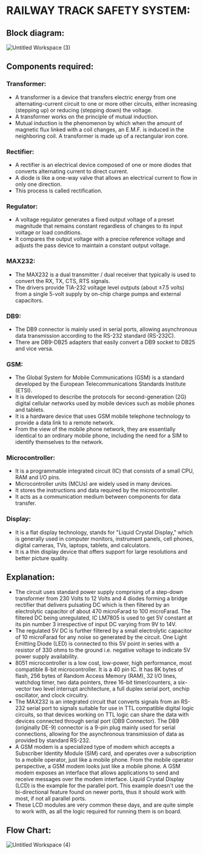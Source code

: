 # RAILWAY TRACK SAFETY SYSTEM:

## Block diagram:

![Untitled Workspace (3)](https://user-images.githubusercontent.com/98894505/154846598-d0582258-fc95-4795-95e6-a06deb8bcbb0.jpg)

## Components required:

### Transformer:
* A transformer is a device that transfers electric energy from one alternating-current circuit to one or more other circuits, either increasing (stepping up) or reducing (stepping down) the voltage.
* A transformer works on the principle of mutual induction. 
* Mutual induction is the phenomenon by which when the amount of magnetic flux linked with a coil changes, an E.M.F. is induced in the neighboring coil. A transformer is made up of a rectangular iron core.

### Rectifier:
* A rectifier is an electrical device composed of one or more diodes that converts alternating current to direct current.
*  A diode is like a one-way valve that allows an electrical current to flow in only one direction. 
*  This process is called rectification.

### Regulator:
* A voltage regulator generates a fixed output voltage of a preset magnitude that remains constant regardless of changes to its input voltage or load conditions.
* It compares the output voltage with a precise reference voltage and adjusts the pass device to maintain a constant output voltage.

### MAX232:
* The MAX232 is a dual transmitter / dual receiver that typically is used to convert the RX, TX, CTS, RTS signals. 
* The drivers provide TIA-232 voltage level outputs (about ±7.5 volts) from a single 5-volt supply by on-chip charge pumps and external capacitors.

### DB9:
* The DB9 connector is mainly used in serial ports, allowing asynchronous data transmission according to the RS-232 standard (RS-232C). 
* There are DB9-DB25 adapters that easily convert a DB9 socket to DB25 and vice versa.

### GSM:
* The Global System for Mobile Communications (GSM) is a standard developed by the European Telecommunications Standards Institute (ETSI).
* It is developed to describe the protocols for second-generation (2G) digital cellular networks used by mobile devices such as mobile phones and tablets.
* It is a hardware device that uses GSM mobile telephone technology to provide a data link to a remote network. 
* From the view of the mobile phone network, they are essentially identical to an ordinary mobile phone, including the need for a SIM to identify themselves to the network.

### Microcontroller:
* It is a programmable integrated circuit (IC) that consists of a small CPU, RAM and I/O pins. 
* Microcontroller units (MCUs) are widely used in many devices.
* It stores the instructions and data required by the microcontroller.
* It acts as a communication medium between components for data transfer.

### Display:
* It is a flat display technology, stands for "Liquid Crystal Display," which is generally used in computer monitors, instrument panels, cell phones, digital cameras, TVs, laptops, tablets, and calculators. 
* It is a thin display device that offers support for large resolutions and better picture quality.

## Explanation:

* The circuit uses standard power supply comprising of a step-down transformer from 230 Volts to 12 Volts and 4 diodes forming a bridge rectifier that delivers pulsating DC which is then filtered by an electrolytic capacitor of about 470 microFarad to 100 microFarad. The filtered DC being unregulated, IC LM7805 is used to get 5V constant at its pin number 3 irrespective of input DC varying from 9V to 14V. 
* The regulated 5V DC is further filtered by a small electrolytic capacitor of 10 microFarad for any noise so generated by the circuit. One Light Emitting Diode (LED) is connected to this 5V point in series with a resistor of 330 ohms to the ground i.e. negative voltage to indicate 5V 
power supply availability.
* 8051 microcontroller is a low cost, low-power, high performance, most compatible 8-bit microcontroller. It is a 40 pin IC. It has 8K bytes of flash, 256 bytes of Random Access Memory (RAM), 32 I/O lines, watchdog timer, two data pointers, three 16-bit timer/counters, a six-vector two level interrupt architecture, a full duplex serial port, onchip oscillator, and clock circuitry. 
* The MAX232 is an integrated circuit that converts signals from an RS-232 serial port to signals suitable for use in TTL compatible digital logic circuits, so that devices working on TTL logic can share the data with devices connected through serial port (DB9 Connector). The DB9 (originally DE-9) connector is a 9-pin plug mainly used for serial connections, allowing for the asynchronous transmission of data as provided by standard RS-232.
* A GSM modem is a specialized type of modem which accepts a Subscriber Identity Module (SIM) card, and operates over a subscription to a mobile operator, just like a mobile phone. From the mobile operator perspective, a GSM modem looks just like a mobile phone. A GSM modem exposes an interface that allows applications to send and receive messages over the modem interface. Liquid Crystal Display (LCD) is the example for the parallel port. This example doesn't use the bi-directional feature found on newer ports, thus it should work with most, if not all parallel ports. 
* These LCD modules are very common these days, and are quite simple to work with, as all the logic required for running them is on board.

## Flow Chart:

![Untitled Workspace (4)](https://user-images.githubusercontent.com/98894505/154849484-be915a49-0570-4a84-889d-b4f35c486fac.jpg)











